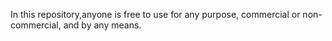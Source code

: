 In this repository,anyone is free to use for any purpose, commercial or non-commercial, and by any
means.
